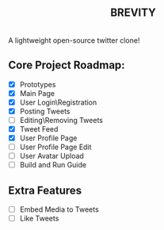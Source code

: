 <br/>
<h2 align="center">BREVITY</h2>
<br/> 
A lightweight open-source twitter clone!

## Core Project Roadmap:

* [x] Prototypes
* [x] Main Page
* [x] User Login\Registration
* [x] Posting Tweets
* [ ] Editing\Removing Tweets
* [x] Tweet Feed
* [x] User Profile Page
* [ ] User Profile Page Edit
* [ ] User Avatar Upload
* [ ] Build and Run Guide

## Extra Features

* [ ] Embed Media to Tweets
* [ ] Like Tweets

